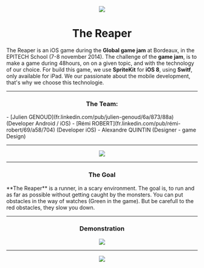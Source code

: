 <p align="center">
  <img src ="https://raw.githubusercontent.com/JulienGenoud/TheReaper/master/Ressources/player.gif"/>
</p>
<h1 align="center">The Reaper</h1>

The Reaper is an iOS game during the **Global game jam** at Bordeaux, in the EPITECH School (7-8 november 2014).
The challenge of the **game jam**, is to make a game during 48hours, on on a given topic, and with the technology of our choice. For build this game, we use **SpriteKit** for **iOS 8**, using **Switf**, only available for iPad. We our passionate about the mobile development, that's why we choose this technologie.

<hr>
<h3 align="center">The Team:</h3>
- [Julien GENOUD](fr.linkedin.com/pub/julien-genoud/6a/873/88a) (Developer Android / iOS)
- [Rémi ROBERT](fr.linkedin.com/pub/rémi-robert/69/a58/704) (Developer iOS)
- Alexandre QUINTIN (Designer - game Design)
<hr>
<p align="center">
  <img src ="https://raw.githubusercontent.com/JulienGenoud/TheReaper/master/Ressources/monster1.gif"/>
</p>

<hr>
<h3 align="center">The Goal</h3>
**The Reaper** is a runner, in a scary environment. The goal is, to run and as far as possible without getting caught by the monsters. You can put obstacles in the way of watches (Green in the game). But be carefull to the red obstacles, they slow you down.

<hr>
<h3 align="center">Demonstration</h3>
<p align="center">
  <img src ="https://raw.githubusercontent.com/JulienGenoud/TheReaper/master/Ressources/record1.gif"/>
</p>
<hr>

<p align="center">
  <img src ="https://raw.githubusercontent.com/JulienGenoud/TheReaper/master/Ressources/monster.png"/>
</p>
